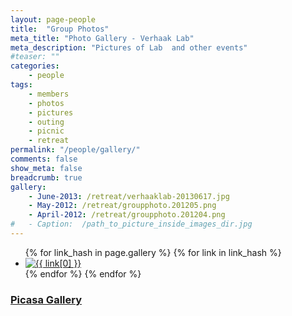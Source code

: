 ```yaml
---
layout: page-people
title:  "Group Photos"
meta_title: "Photo Gallery - Verhaak Lab"
meta_description: "Pictures of Lab  and other events"
#teaser: ""
categories:
    - people
tags:
    - members
    - photos
    - pictures
    - outing
    - picnic
    - retreat
permalink: "/people/gallery/"
comments: false
show_meta: false
breadcrumb: true
gallery:
    - June-2013: /retreat/verhaaklab-20130617.jpg
    - May-2012: /retreat/groupphoto.201205.png
    - April-2012: /retreat/groupphoto.201204.png
#   - Caption:  /path_to_picture_inside_images_dir.jpg
---
```


<ul class="clearing-thumbs small-block-grid-3" data-clearing>
{% for link_hash in page.gallery %}
  {% for link in link_hash %}
    <li><a href="{{ site.urlimg }}{{ link[1] }}" title="{{ link[0] }}"><img  data-caption="{{ link[0] }}" class="th" src="{{ site.urlimg }}{{ link[1] }}" alt="{{ link[0] }}"></a></li>
  {% endfor %}
{% endfor %}
</ul>

### [Picasa Gallery](http://bit.ly/verhaklab_pics)
